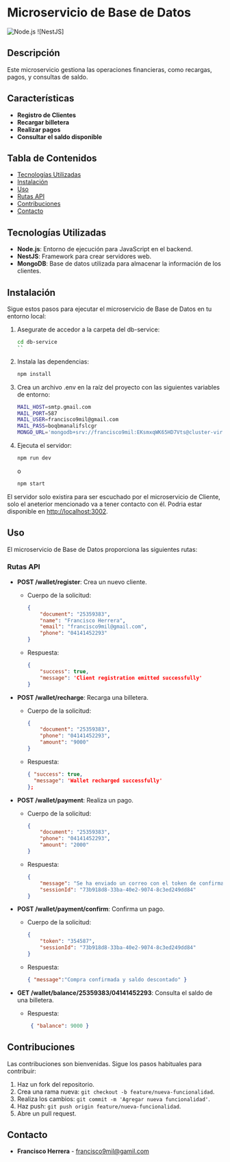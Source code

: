 # Microservicio de Base de Datos

![Node.js](https://img.shields.io/badge/Node.js-18.x-green.svg)
![NestJS]

## Descripción

Este microservicio gestiona las operaciones financieras, como recargas, pagos, y consultas de saldo.

## Características

- **Registro de Clientes**
- **Recargar billetera**
- **Realizar pagos**
- **Consultar el saldo disponible**

## Tabla de Contenidos

- [Tecnologías Utilizadas](#tecnologías-utilizadas)
- [Instalación](#instalación)
- [Uso](#uso)
- [Rutas API](#rutas-api)
- [Contribuciones](#contribuciones)
- [Contacto](#contacto)

## Tecnologías Utilizadas

- **Node.js**: Entorno de ejecución para JavaScript en el backend.
- **NestJS**: Framework para crear servidores web.
- **MongoDB**: Base de datos utilizada para almacenar la información de los clientes.

## Instalación

Sigue estos pasos para ejecutar el microservicio de Base de Datos en tu entorno local:

1. Asegurate de accedor a la carpeta del db-service:

    ```bash
    cd db-service
    ``

2. Instala las dependencias:

    ```bash
    npm install
    ```

3. Crea un archivo .env en la raíz del proyecto con las siguientes variables de entorno:

    ```bash
    MAIL_HOST=smtp.gmail.com
    MAIL_PORT=587
    MAIL_USER=francisco9mil@gmail.com
    MAIL_PASS=boqbmanalifslcgr
    MONGO_URL='mongodb+srv://francisco9mil:EKsmxqWK65HD7Vts@cluster-virtual-wallet.zil3i.mongodb.net/'
    ```

4. Ejecuta el servidor:

    ```bash
    npm run dev
    ```
    o
    ```bash
    npm start
    ```

El servidor solo existira para ser escuchado por el microservicio de Cliente, solo el aneterior mencionado va a tener contacto con él. Podria estar disponible en [http://localhost:3002](http://localhost:3002).

## Uso

El microservicio de Base de Datos proporciona las siguientes rutas:

### Rutas API

- **POST /wallet/register**: Crea un nuevo cliente.
  - Cuerpo de la solicitud:
    ```json
    {
        "document": "25359383",
        "name": "Francisco Herrera",
        "email": "francisco9mil@gmail.com",
        "phone": "04141452293"
    }
    ```
  - Respuesta:
    ```json
    {
        "success": true, 
        "message": 'Client registration emitted successfully' 
    }
    ```

- **POST /wallet/recharge**: Recarga una billetera.
  - Cuerpo de la solicitud:
    ```json
    {
        "document": "25359383",
        "phone": "04141452293",
        "amount": "9000"
    }
    ```
  - Respuesta:
    ```json
    { "success": true, 
      "message": 'Wallet recharged successfully' 
    };
    ```
- **POST /wallet/payment**: Realiza un pago.
  - Cuerpo de la solicitud:
    ```json
    {
        "document": "25359383",
        "phone": "04141452293",
        "amount": "2000"
    }
    ```
  - Respuesta:
    ```json
    {
        "message": "Se ha enviado un correo con el token de confirmación",
        "sessionId": "73b918d8-33ba-40e2-9074-8c3ed249dd84"
    }
    ```

- **POST /wallet/payment/confirm**: Confirma un pago.
  - Cuerpo de la solicitud:
    ```json
    {
        "token": "354587",
        "sessionId": "73b918d8-33ba-40e2-9074-8c3ed249dd84"
    }
    ```
  - Respuesta:
    ```json
    { "message":"Compra confirmada y saldo descontado" }
    ```

- **GET /wallet/balance/25359383/04141452293**: Consulta el saldo de una billetera.
  - Respuesta:
    ```json
     { "balance": 9000 }
    ```

## Contribuciones

Las contribuciones son bienvenidas. Sigue los pasos habituales para contribuir:

1. Haz un fork del repositorio.
2. Crea una rama nueva: `git checkout -b feature/nueva-funcionalidad`.
3. Realiza los cambios: `git commit -m 'Agregar nueva funcionalidad'`.
4. Haz push: `git push origin feature/nueva-funcionalidad`.
5. Abre un pull request.


## Contacto

- **Francisco Herrera** - [francisco9mil@gamil.com](mailto:francisco9mil@gamil.com)
